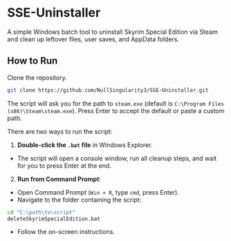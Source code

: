 # SSE-Uninstaller

A simple Windows batch tool to uninstall Skyrim Special Edition via Steam and clean up leftover files, user saves, and AppData folders.

## How to Run

Clone the repository. 

```sh
git clone https://github.com/NullSingularity3/SSE-Uninstaller.git
```

The script will ask you for the path to `steam.exe` (default is `C:\Program Files (x86)\Steam\steam.exe`). Press Enter to accept the default or paste a custom path.

There are two ways to run the script:

1. **Double-click the `.bat` file** in Windows Explorer.  
- The script will open a console window, run all cleanup steps, and wait for you to press Enter at the end.

2. **Run from Command Prompt**:  
- Open Command Prompt (`Win + R`, type `cmd`, press Enter).  
- Navigate to the folder containing the script:
```cmd
cd "C:\path\to\script"
deleteSkyrimSpecialEdition.bat
```
- Follow the on-screen instructions.

